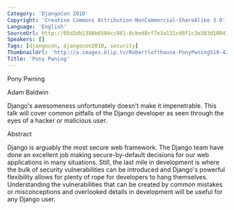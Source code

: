 ```yaml
---
Category: 'DjangoCon 2010'
Copyright: 'Creative Commons Attribution-NonCommercial-ShareAlike 3.0'
Language: 'English'
SourceUrl: http://05d2db1380b6504cc981-8cbed8cf7e3a131cd8f1c3e383d10041.r93.cf2.rackcdn.com/djangocon-2010/58_pony-pwning.flv
Speakers: []
Tags: [djangocon, djangocon2010, security]
ThumbnailUrl: 'http://a.images.blip.tv/Robertlofthouse-PonyPwning519-421.jpg'
Title: 'Pony Pwning'
---
```

Pony Pwning

Adam Baldwin

Django's awesomeness unfortunately doesn't make it impenetrable. This talk
will cover common pitfalls of the Django developer as seen through the eyes of
a hacker or malicious user.

Abstract

Django is arguably the most secure web framework. The Django team have done an
excellent job making secure-by-default decisions for our web applications in
many situations. Still, the last mile in development is where the bulk of
security vulnerabilities can be introduced and Django's powerful flexibility
allows for plenty of rope for developers to hang themselves. Understanding the
vulnerabilities that can be created by common mistakes or misconceptions and
overlooked details in development will be useful for any Django user.
